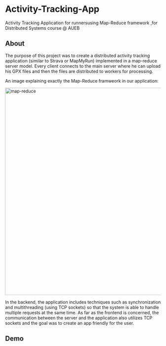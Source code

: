 # Activity-Tracking-App
Activity Tracking Application for runnersusing Map-Reduce framework ,for Distributed Systems course @ AUEB 

## About 
The purpose of this project was to create a distributed activity tracking application (similar to Strava or MapMyRun) implemented in a map-reduce server model. Every client connects to the main server where he can upload his GPX files and then the files are distributed to workers for processing. 

An image explaining exactly the Map-Reduce framweork in our application:

<img width="671" alt="map-reduce" src="https://github.com/mkontaratou/Activity-Tracking-App/assets/76455116/363d4d5b-8e86-4d25-a830-640b43aea612">

In the backend, the application includes techniques such as synchronization and multithreading (using TCP sockets) so that the system is able to handle multiple requests at the same time. As far as the frontend is concerned, the communication between the server and the application also utilizes TCP sockets and the goal was to create an app friendly for the user. 

## Demo 
